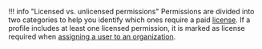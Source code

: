 !!! info "Licensed vs. unlicensed permissions"
    Permissions are divided into two categories to help you identify which ones require a paid [license](/thehive/installation/licenses/about-licenses/). If a profile includes at least one licensed permission, it is marked as license required when [assigning a user to an organization](/thehive/administration/organizations/add-remove-an-existing-user-account-from-an-organization/).
